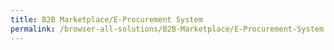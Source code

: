 ```yaml
---
title: B2B Marketplace/E-Procurement System
permalink: /browser-all-solutions/B2B-Marketplace/E-Procurement-System
---
```


